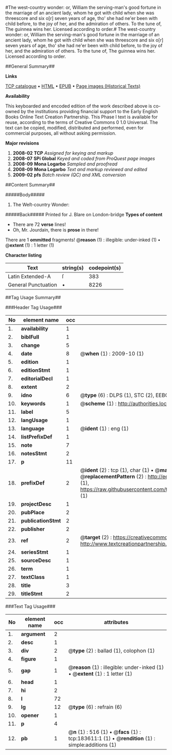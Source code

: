 #The west-country wonder: or, William the serving-man's good fortune in the marriage of an ancient lady, whom he got with child when she was threescore and six o[r] seven years of age, tho' she had ne'er been with child before, to the joy of her, and the admiration of others. To the tune of, The guinnea wins her. Licensed according to order.#
The west-country wonder: or, William the serving-man's good fortune in the marriage of an ancient lady, whom he got with child when she was threescore and six o[r] seven years of age, tho' she had ne'er been with child before, to the joy of her, and the admiration of others. To the tune of, The guinnea wins her. Licensed according to order.

##General Summary##

**Links**

[TCP catalogue](http://www.ota.ox.ac.uk/tcp/)  • 
[HTML](http://tei.it.ox.ac.uk/tcp/Texts-HTML/free/B06/B06527.html)  • 
[EPUB](http://tei.it.ox.ac.uk/tcp/Texts-EPUB/free/B06/B06527.epub) • 
[Page images (Historical Texts)](https://data.historicaltexts.jisc.ac.uk/view?pubId=eebo-99887949e&pageId=eebo-99887949e-183611-1)

**Availability**

This keyboarded and encoded edition of the
	       work described above is co-owned by the institutions
	       providing financial support to the Early English Books
	       Online Text Creation Partnership. This Phase I text is
	       available for reuse, according to the terms of Creative
	       Commons 0 1.0 Universal. The text can be copied,
	       modified, distributed and performed, even for
	       commercial purposes, all without asking permission.

**Major revisions**

1. __2008-02__ __TCP__ *Assigned for keying and markup*
1. __2008-07__ __SPi Global__ *Keyed and coded from ProQuest page images*
1. __2008-09__ __Mona Logarbo__ *Sampled and proofread*
1. __2008-09__ __Mona Logarbo__ *Text and markup reviewed and edited*
1. __2009-02__ __pfs__ *Batch review (QC) and XML conversion*

##Content Summary##

#####Body#####

1. The Weſt-country Wonder:

#####Back#####
Printed for J. Blare on London-bridge
**Types of content**

  * There are 72 **verse** lines!
  * Oh, Mr. Jourdain, there is **prose** in there!

There are 1 **ommitted** fragments! 
 @__reason__ (1) : illegible: under-inked (1)  •  @__extent__ (1) : 1 letter (1)

**Character listing**


|Text|string(s)|codepoint(s)|
|---|---|---|
|Latin Extended-A|ſ|383|
|General Punctuation|•|8226|

##Tag Usage Summary##

###Header Tag Usage###

|No|element name|occ|attributes|
|---|---|---|---|
|1.|__availability__|1||
|2.|__biblFull__|1||
|3.|__change__|5||
|4.|__date__|8| @__when__ (1) : 2009-10 (1)|
|5.|__edition__|1||
|6.|__editionStmt__|1||
|7.|__editorialDecl__|1||
|8.|__extent__|2||
|9.|__idno__|6| @__type__ (6) : DLPS (1), STC (2), EEBO-CITATION (1), PROQUEST (1), VID (1)|
|10.|__keywords__|1| @__scheme__ (1) : http://authorities.loc.gov/ (1)|
|11.|__label__|5||
|12.|__langUsage__|1||
|13.|__language__|1| @__ident__ (1) : eng (1)|
|14.|__listPrefixDef__|1||
|15.|__note__|7||
|16.|__notesStmt__|2||
|17.|__p__|11||
|18.|__prefixDef__|2| @__ident__ (2) : tcp (1), char (1)  •  @__matchPattern__ (2) : ([0-9\-]+):([0-9IVX]+) (1), (.+) (1)  •  @__replacementPattern__ (2) : http://eebo.chadwyck.com/downloadtiff?vid=$1&page=$2 (1), https://raw.githubusercontent.com/textcreationpartnership/Texts/master/tcpchars.xml#$1 (1)|
|19.|__projectDesc__|1||
|20.|__pubPlace__|2||
|21.|__publicationStmt__|2||
|22.|__publisher__|2||
|23.|__ref__|2| @__target__ (2) : https://creativecommons.org/publicdomain/zero/1.0/ (1), http://www.textcreationpartnership.org/docs/. (1)|
|24.|__seriesStmt__|1||
|25.|__sourceDesc__|1||
|26.|__term__|1||
|27.|__textClass__|1||
|28.|__title__|3||
|29.|__titleStmt__|2||


###Text Tag Usage###

|No|element name|occ|attributes|
|---|---|---|---|
|1.|__argument__|2||
|2.|__desc__|1||
|3.|__div__|2| @__type__ (2) : ballad (1), colophon (1)|
|4.|__figure__|1||
|5.|__gap__|1| @__reason__ (1) : illegible: under-inked (1)  •  @__extent__ (1) : 1 letter (1)|
|6.|__head__|1||
|7.|__hi__|2||
|8.|__l__|72||
|9.|__lg__|12| @__type__ (6) : refrain (6)|
|10.|__opener__|1||
|11.|__p__|4||
|12.|__pb__|1| @__n__ (1) : 516 (1)  •  @__facs__ (1) : tcp:183611:1 (1)  •  @__rendition__ (1) : simple:additions (1)|
